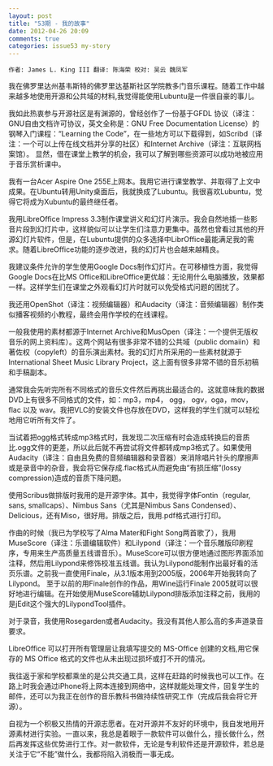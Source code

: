 ```yaml
---
layout: post
title: "53期 - 我的故事"
date: 2012-04-26 20:09
comments: true
categories: issue53 my-story
---
```


`作者: James L. King III 翻译: 陈海荣 校对: 吴云 魏凤军`

我在佛罗里达州基韦斯特的佛罗里达基斯社区学院教多门音乐课程。随着工作中越来越多地使用开源和公共域的材料,我觉得能使用Lubuntu是一件很自豪的事儿。

我如此热衷参与开源社区是有渊源的，曾经创作了一份基于GFDL 协议（译注：GNU自由文档许可协议，英文全称是：GNU Free Documentation License）的钢琴入门课程：“Learning the Code”，在一些地方可以下载得到，如Scribd（译注：一个可以上传在线文档并分享的社区）和Internet Archive（译注：互联网档案馆）。 显然，借在课堂上教学的机会，我可以了解到哪些资源可以成功地被应用于音乐赏析课中。

我有一台Acer Aspire One 255E上网本。我用它进行课堂教学、并取得了上文中成果。在Ubuntu转用Unity桌面后，我就换成了Lubuntu。我很喜欢Lubuntu，觉得它将成为Xubuntu的最终继任者。

<!--more-->

我用LibreOffice Impress 3.3制作课堂讲义和幻灯片演示。我会自然地插一些影音片段到幻灯片中，这样貌似可以让学生们注意力更集中。虽然也曾看过其他的开源幻灯片软件，但是，在Lubuntu提供的众多选择中LibrOffice最能满足我的需求。随着LibreOffice功能的逐步改进，我的幻灯片也会越来越精良。

我建议条件允许的学生使用Google Docs制作幻灯片。在可移植性方面，我觉得Google Docs在比MS Office和LibreOffice更优越：无论用什么电脑播放，效果都一样。这样学生们在课堂之外观看幻灯片时就可以免受格式问题的困扰了。

我还用OpenShot（译注：视频编辑器）和Audacity（译注：音频编辑器）制作类似播客视频的小教程，最终会用作学校的在线课程。

一般我使用的素材都源于Internet Archive和MusOpen（译注：一个提供无版权音乐的网上资料库）。这两个网站有很多非常不错的公共域（public domaiin）和著佐权（copyleft）的音乐演出素材。我的幻灯片所采用的一些素材就源于International Sheet Music Library Project，这上面有很多非常不错的音乐初稿和手稿副本。

通常我会先听完所有不同格式的音乐文件然后再挑出最适合的。这就意味我的数据DVD上有很多不同格式的文件，如：mp3，mp4， ogg， ogv，oga，mov，flac 以及 wav。我把VLC的安装文件也存放在DVD，这样我的学生们就可以轻松地用它听所有文件了。

当试着把ogg格式转成mp3格式时，我发现二次压缩有时会造成转换后的音质比.ogg文件的更差，所以此后就不再尝试将文件都转成mp3格式了。如果使用Audacity（译注：自由且免费的音频编辑器和录音器）来消除唱片针头的摩擦声或是录音中的杂音，我会将它保存成.flac格式从而避免由“有损压缩”(lossy compression)造成的音质下降问题。

使用Scribus做排版时我用的是开源字体。其中，我觉得字体Fontin（regular, sans, smallcaps）、Nimbus Sans（尤其是Nimbus Sans Condensed）、Delicious，还有Miso，很好用。排版之后，我用.pdf格式进行打印。

作曲的时候（我已为学校写了Alma Mater和Fight Song两首歌了），我用MuseScore（译注：乐谱编辑软件）和Lilypond（译注：一个音乐雕版印刷程序，专用来生产高质量五线谱音乐）。MuseScore可以很方便地通过图形界面添加注释，然后用Lilypond来修饰校准五线谱。我认为Lilypond能制作出最好看的活页乐谱。之前我一直使用Finale，从3.1版本用到2005版，2006年开始我转向了Lilypond。 至于以前的用Finale创作的作品，用Wine运行Finale 2005就可以很好地进行编辑。在开始使用MuseScore辅助Lilypond排版添加注释之前，我用的是jEdit这个强大的LilypondTool插件。

对于录音，我使用Rosegarden或者Audacity。我没有其他人那么高的多声道录音要求。

LibreOffice 可以打开所有管理层让我填写提交的 MS-Office 创建的文档,用它保存的 MS Office 格式的文件也从未出现过损坏或打不开的情况。

我往返于家和学校都乘坐的是公共交通工具，这样在赶路的时候我也可以工作。在路上时我会通过iPhone将上网本连接到网络中，这样就能处理文件，回复学生的邮件，还可以为我正在创作的音乐教科书做持续性研究工作（完成后我会将它开源）。

自视为一个积极又热情的开源志愿者。在对开源并不友好的环境中，我自发地用开源素材进行实验。一直以来，我总是着眼于一款软件可以做什么，擅长做什么，然后再发挥这些优势进行工作。对一款软件，无论是专利软件还是开源软件，若总是关注于它“不能”做什么，我都将陷入消极而一事无成。